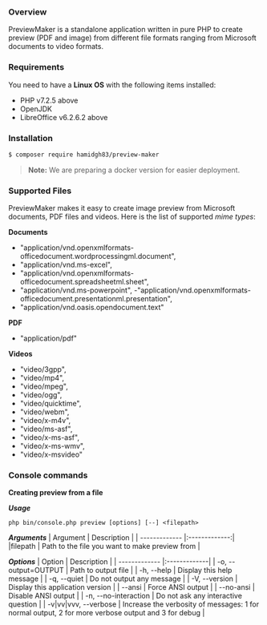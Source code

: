 ### Overview

PreviewMaker is a standalone application written in pure PHP to create preview (PDF and image) from different file formats ranging from Microsoft documents to video formats.

### Requirements

You need to have a **Linux OS** with the following items installed:

- PHP v7.2.5 above
- OpenJDK
- LibreOffice v6.2.6.2 above

### Installation

```bash
$ composer require hamidgh83/preview-maker
```
> **Note:** We are preparing a docker version for easier deployment.

### Supported Files

PreviewMaker makes it easy to create image preview from Microsoft documents, PDF files and videos. Here is the list of supported *mime types*:

**Documents**
- "application/vnd.openxmlformats-officedocument.wordprocessingml.document",
- "application/vnd.ms-excel",
- "application/vnd.openxmlformats-officedocument.spreadsheetml.sheet",
- "application/vnd.ms-powerpoint",
-"application/vnd.openxmlformats-officedocument.presentationml.presentation",
- "application/vnd.oasis.opendocument.text"

**PDF**
- "application/pdf"

**Videos**
- "video/3gpp",
- "video/mp4",
- "video/mpeg",
- "video/ogg",
- "video/quicktime",
- "video/webm",
- "video/x-m4v",
- "video/ms-asf",
- "video/x-ms-asf",
- "video/x-ms-wmv",
- "video/x-msvideo"

### Console commands

**Creating preview from a file**

***Usage***

    php bin/console.php preview [options] [--] <filepath>

***Arguments***
| Argument | Description |
| ------------- |:-------------:|
|filepath | Path to the file you want to make preview from |

***Options***
| Option | Description |
| ------------- |:-------------|
| -o, --output=OUTPUT | Path to output file |
| -h, --help | Display this help message |
| -q, --quiet | Do not output any message |
| -V, --version | Display this application version |
| --ansi | Force ANSI output |
| --no-ansi | Disable ANSI output |
|  -n, --no-interaction | Do not ask any interactive question |
|  -v|vv|vvv, --verbose | Increase the verbosity of messages: 1 for normal output, 2 for more verbose output and 3 for debug |
